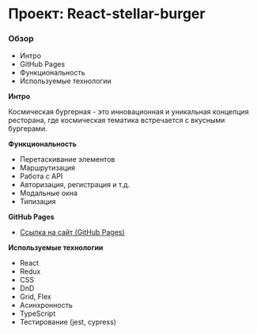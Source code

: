 # Проект: React-stellar-burger

### Обзор
* Интро
* GitHub Pages
* Функциональность
* Используемые технологии

**Интро**

Космическая бургерная - это инновационная и уникальная концепция ресторана, где космическая тематика встречается с вкусными бургерами. 

**Функциональность**
+ Перетаскивание элементов
+ Маршрутизация
+ Работа с API
+ Авторизация, регистрация и т.д.
+ Модальные окна
+ Типизация




**GitHub Pages**

* [Ссылка на сайт (GitHub Pages)](https://whitewat3r.github.io/react-stellar-burger/)

**Используемые технологии**

+ React
+ Redux
+ CSS
+ DnD
+ Grid, Flex
+ Асинхронность
+ TypeScript
+ Тестирование (jest, cypress)
